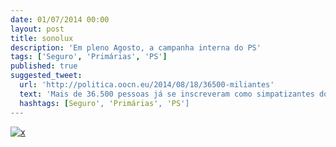 ```yaml
---
date: 01/07/2014 00:00
layout: post
title: sonolux
description: 'Em pleno Agosto, a campanha interna do PS'
tags: ['Seguro', 'Primárias', 'PS']
published: true
suggested_tweet:
  url: 'http://politica.oocn.eu/2014/08/18/36500-miliantes'
  text: 'Mais de 36.500 pessoas já se inscreveram como simpatizantes do PS'
  hashtags: [Seguro', 'Primárias', 'PS']
---
```



<a href="http://www.publico.pt/politica/noticia/mais-de-36500-pessoas-ja-se-inscreveram-como-simpatizantes-do-ps-1666763?page=-1">![x](https://cloud.githubusercontent.com/assets/8419520/3952620/0b883ba4-26e4-11e4-8717-f96305605533.png)</a>
